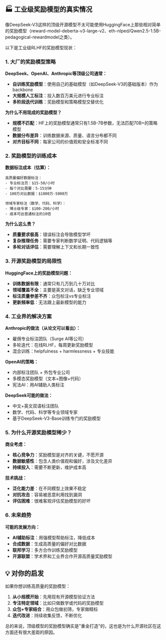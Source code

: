 ## 🏭 **工业级奖励模型的真实情况**

像DeepSeek-V3这样的顶级开源模型不太可能使用HuggingFace上那些相对简单的奖励模型（reward-model-deberta-v3-large-v2、eth-nlped/Qwen2.5-1.5B-pedagogical-rewardmodel之类）。

以下是工业级RLHF的奖励模型现状：

### **1. 大厂的奖励模型策略**

**DeepSeek、OpenAI、Anthropic等顶级公司通常：**
- **自训练奖励模型**：使用自己的基础模型（如DeepSeek-V3的基础版本）作为backbone
- **大规模人工标注**：投入数百万美元进行专业标注
- **多阶段迭代训练**：奖励模型和策略模型交替优化

**为什么不用现成的奖励模型？**
- **规模不匹配**：HF上的奖励模型通常只有1.5B-7B参数，无法匹配70B+的策略模型
- **数据分布差异**：训练数据来源、质量、语言分布都不同
- **对齐目标不同**：每家公司的价值观和安全标准不同

### **2. 奖励模型的训练成本**

**数据标注成本（估算）：**
```
高质量偏好数据标注：
- 专业标注员：$15-50/小时
- 每个对比需要：5-15分钟
- 100万对比数据：$1000万-5000万

领域专家标注（数学、代码、科学）：
- 博士级专家：$100-200/小时  
- 成本可达普通标注的10倍
```

**为什么这么贵？**
- **质量要求极高**：错误标注会导致模型学坏
- **复杂推理任务**：需要专家判断数学证明、代码逻辑等
- **多轮对话评估**：需要理解上下文和长期一致性

### **3. 开源奖励模型的局限性**

**HuggingFace上的奖励模型问题：**
- **训练数据有限**：通常只有几万到几十万对比
- **领域覆盖不全**：主要是英文对话，缺乏专业领域
- **标注质量参差不齐**：众包标注vs专业标注
- **更新频率低**：无法跟上最新模型的能力

### **4. 工业界的解决方案**

**Anthropic的做法（从论文可以看出）：**
- 雇佣专业标注团队（Surge AI等公司）
- 多轮迭代：在线RLHF，每周更新奖励模型
- 混合训练：helpfulness + harmlessness + 专业技能

**OpenAI的策略：**
- 内部标注团队 + 外包专业公司
- 多模态奖励模型（文本+图像+代码）
- 宪法AI：用AI辅助人类标注

**DeepSeek可能的做法：**
- 中文+英文双语标注团队
- 数学、代码、科学等专业领域专家
- 基于DeepSeek-V3-Base训练专门的奖励模型

### **5. 为什么开源奖励模型稀少？**

**商业考虑：**
- **核心竞争力**：奖励模型是对齐的关键，不愿开源
- **数据敏感性**：包含人类价值观和偏好，涉及文化差异
- **持续投入**：需要不断更新，维护成本高

**技术挑战：**
- **泛化能力差**：在不同模型上效果不稳定
- **对抗攻击**：容易被恶意利用找到漏洞
- **评估困难**：很难客观评估奖励模型的好坏

### **6. 未来趋势**

**可能的发展方向：**
- **AI辅助标注**：用强模型帮助标注，降低成本
- **合成数据**：生成高质量的偏好对比数据
- **联邦学习**：多方合作训练奖励模型
- **开源联盟**：学术界和工业界合作开源高质量奖励模型

## 💡 **对你的启发**

如果你想训练高质量的奖励模型：

1. **从小规模开始**：先用现有开源模型验证方法
2. **专注特定领域**：比如只做数学或代码的奖励模型
3. **众包+专家结合**：用众包做初筛，专家做精标
4. **迭代改进**：持续收集反馈，不断优化

总的来说，顶级模型的奖励模型确实是"重金打造"的，这也是为什么开源社区在这方面还有很大差距的原因。
